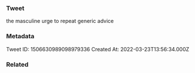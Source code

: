 ### Tweet
the masculine urge to repeat generic advice

### Metadata
Tweet ID: 1506630989098979336
Created At: 2022-03-23T13:56:34.000Z

### Related

